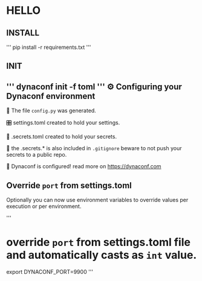 # HELLO


## INSTALL
'''
    pip install -r requirements.txt
'''

## INIT
'''
    dynaconf init -f toml
'''
⚙️  Configuring your Dynaconf environment
------------------------------------------
🐍 The file `config.py` was generated.

🎛️  settings.toml created to hold your settings.

🔑 .secrets.toml created to hold your secrets.

🙈 the .secrets.* is also included in `.gitignore`
  beware to not push your secrets to a public repo.

🎉 Dynaconf is configured! read more on https://dynaconf.com


## Override `port` from settings.toml
Optionally you can now use environment variables to override values per execution or per environment.

'''
  # override `port` from settings.toml file and automatically casts as `int` value.
  export DYNACONF_PORT=9900
'''
